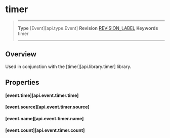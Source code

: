 
# timer

> --------------------- ------------------------------------------------------------------------------------------
> __Type__              [Event][api.type.Event]
> __Revision__          [REVISION_LABEL](REVISION_URL)
> __Keywords__          timer 
> --------------------- ------------------------------------------------------------------------------------------

## Overview

Used in conjunction with the [timer][api.library.timer] library.

## Properties

#### [event.time][api.event.timer.time]

#### [event.source][api.event.timer.source]

#### [event.name][api.event.timer.name]

#### [event.count][api.event.timer.count]

